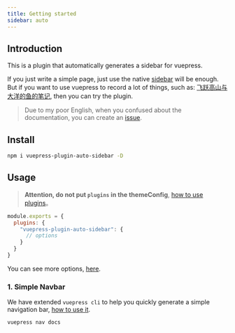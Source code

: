 ```yaml
---
title: Getting started
sidebar: auto
---
```


## Introduction

This is a plugin that automatically generates a sidebar for vuepress.

If you just write a simple page, just use the native [sidebar](https://vuepress.vuejs.org/theme/default-theme-config.html#sidebar) will be enough. But if you want to use vuepress to record a lot of things, such as: [飞跃高山与大洋的鱼的笔记](https://docs.shanyuhai.top/), then you can try the plugin.

> Due to my poor English, when you confused about the documentation, you can create an [issue](https://github.com/shanyuhai123/vuepress-plugin-auto-sidebar/issues).



## Install

```bash
npm i vuepress-plugin-auto-sidebar -D
```



## Usage

> **Attention, do not put `plugins` in the themeConfig**, [how to use plugins](https://vuepress.vuejs.org/plugin/using-a-plugin.html#using-a-plugin)。

```js
module.exports = {
  plugins: {
    "vuepress-plugin-auto-sidebar": {
      // options
    }
  }
}
```

You can see more options, [here](/features/plugin-options).



### 1. Simple Navbar

We have extended `vuepress cli` to help you quickly generate a simple navigation bar, [how to use it](/features/plugin-options.html#nav).

```bash
vuepress nav docs
```